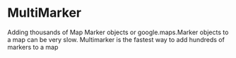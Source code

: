 MultiMarker
===========

Adding thousands of Map Marker objects or google.maps.Marker objects to a map can be very slow. Multimarker is the fastest way to add hundreds of markers to a map